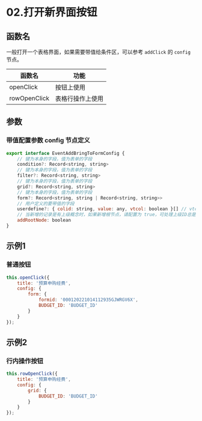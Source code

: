# 02.打开新界面按钮

## 函数名

一般打开一个表格界面，如果需要带值给条件区，可以参考 `addClick` 的 `config` 节点。

| 函数名 | 功能 |
| ---- | ---- |
| openClick | 按钮上使用 |
| rowOpenClick | 表格行操作上使用 |
 

## 参数

### 带值配置参数 config 节点定义

```js
export interface EventAddBringToFormConfig {
    // 键为本身的字段，值为表单的字段
    condition?: Record<string, string>
    // 键为本身的字段，值为表单的字段
    filter?: Record<string, string>
    // 键为本身的字段，值为表单的字段
    grid?: Record<string, string>
    // 键为本身的字段，值为表单的字段
    form?: Record<string, string | Record<string, string>>
    // 用户定义的要带值的字段
    userdefine?: { colid: string, value: any, vtcol: boolean }[] // vtcol is short for virtual column.
    // 当新增的记录是有上级概念时，如果新增根节点，请配置为 true，可处理上级ID总是绑上了默认值。
    addRootNode: boolean
}
```

## 示例1

### 普通按钮

```js
this.openClick({
    title: '预算申购经费',
    config: {
        form: {
            formid: '000120221014112935GJWRGV6X', 
            BUDGET_ID: 'BUDGET_ID'
        }
    }
});
```
 

## 示例2

### 行内操作按钮

```js
this.rowOpenClick({
    title: '预算申购经费',
    config: {
        grid: {
            BUDGET_ID: 'BUDGET_ID'
        }
    }
});
```
 